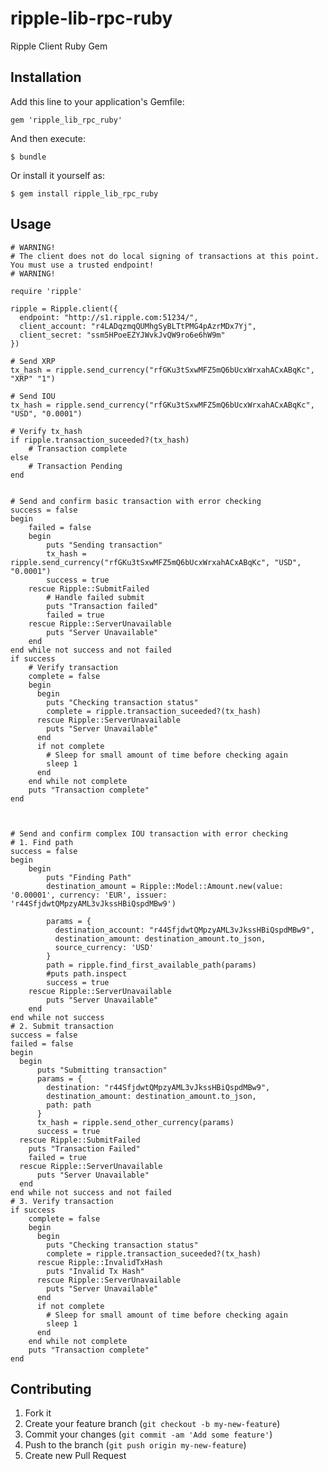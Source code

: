 ripple-lib-rpc-ruby
===================

Ripple Client Ruby Gem

## Installation

Add this line to your application's Gemfile:

    gem 'ripple_lib_rpc_ruby'

And then execute:

    $ bundle

Or install it yourself as:

    $ gem install ripple_lib_rpc_ruby

## Usage

    # WARNING!
    # The client does not do local signing of transactions at this point. You must use a trusted endpoint!
    # WARNING!

    require 'ripple'

    ripple = Ripple.client({
      endpoint: "http://s1.ripple.com:51234/",
      client_account: "r4LADqzmqQUMhgSyBLTtPMG4pAzrMDx7Yj",
      client_secret: "ssm5HPoeEZYJWvkJvQW9ro6e6hW9m"
    })

    # Send XRP
    tx_hash = ripple.send_currency("rfGKu3tSxwMFZ5mQ6bUcxWrxahACxABqKc", "XRP" "1")

    # Send IOU
    tx_hash = ripple.send_currency("rfGKu3tSxwMFZ5mQ6bUcxWrxahACxABqKc", "USD", "0.0001")

    # Verify tx_hash
    if ripple.transaction_suceeded?(tx_hash)
        # Transaction complete
    else
        # Transaction Pending
    end


    # Send and confirm basic transaction with error checking
    success = false
    begin
        failed = false
        begin
            puts "Sending transaction"
            tx_hash = ripple.send_currency("rfGKu3tSxwMFZ5mQ6bUcxWrxahACxABqKc", "USD", "0.0001")
            success = true
        rescue Ripple::SubmitFailed
            # Handle failed submit
            puts "Transaction failed"
            failed = true
        rescue Ripple::ServerUnavailable
            puts "Server Unavailable"
        end
    end while not success and not failed
    if success
        # Verify transaction
        complete = false
        begin
          begin
            puts "Checking transaction status"
            complete = ripple.transaction_suceeded?(tx_hash)
          rescue Ripple::ServerUnavailable
            puts "Server Unavailable"
          end
          if not complete
            # Sleep for small amount of time before checking again
            sleep 1
          end
        end while not complete
        puts "Transaction complete"
    end



    # Send and confirm complex IOU transaction with error checking
    # 1. Find path
    success = false
    begin
        begin
            puts "Finding Path"
            destination_amount = Ripple::Model::Amount.new(value: '0.00001', currency: 'EUR', issuer: 'r44SfjdwtQMpzyAML3vJkssHBiQspdMBw9')

            params = {
              destination_account: "r44SfjdwtQMpzyAML3vJkssHBiQspdMBw9",
              destination_amount: destination_amount.to_json,
              source_currency: 'USD'
            }
            path = ripple.find_first_available_path(params)
            #puts path.inspect
            success = true
        rescue Ripple::ServerUnavailable
            puts "Server Unavailable"
        end
    end while not success
    # 2. Submit transaction
    success = false
    failed = false
    begin
      begin
          puts "Submitting transaction"
          params = {
            destination: "r44SfjdwtQMpzyAML3vJkssHBiQspdMBw9",
            destination_amount: destination_amount.to_json,
            path: path
          }
          tx_hash = ripple.send_other_currency(params)
          success = true
      rescue Ripple::SubmitFailed
        puts "Transaction Failed"
        failed = true
      rescue Ripple::ServerUnavailable
          puts "Server Unavailable"
      end
    end while not success and not failed
    # 3. Verify transaction
    if success
        complete = false
        begin
          begin
            puts "Checking transaction status"
            complete = ripple.transaction_suceeded?(tx_hash)
          rescue Ripple::InvalidTxHash
            puts "Invalid Tx Hash"
          rescue Ripple::ServerUnavailable
            puts "Server Unavailable"
          end
          if not complete
            # Sleep for small amount of time before checking again
            sleep 1
          end
        end while not complete
        puts "Transaction complete"
    end


## Contributing

1. Fork it
2. Create your feature branch (`git checkout -b my-new-feature`)
3. Commit your changes (`git commit -am 'Add some feature'`)
4. Push to the branch (`git push origin my-new-feature`)
5. Create new Pull Request
